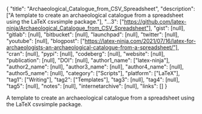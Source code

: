 {
  "title": "Archaeological_Catalogue_from_CSV_Spreadsheet",
  "description": ["A template to create an archaeological catalogue from a spreadsheet using the LaTeX csvsimple package."],
  "...3": ["https://github.com/latex-ninja/Archaeological_Catalogue_from_CSV_Spreadsheet"],
  "gist": [null],
  "gitlab": [null],
  "bitbucket": [null],
  "launchpad": [null],
  "twitter": [null],
  "youtube": [null],
  "blogpost": ["https://latex-ninja.com/2021/07/16/latex-for-archaeologists-an-archaeological-catalogue-from-a-spreadsheet/"],
  "cran": [null],
  "pypi": [null],
  "codeberg": [null],
  "website": [null],
  "publication": [null],
  "DOI": [null],
  "author1_name": ["latex-ninja"],
  "author2_name": [null],
  "author3_name": [null],
  "author4_name": [null],
  "author5_name": [null],
  "category": ["Scripts"],
  "platform": ["LaTeX"],
  "tag1": ["Writing"],
  "tag2": ["Templates"],
  "tag3": [null],
  "tag4": [null],
  "tag5": [null],
  "notes": [null],
  "internetarchive": [null],
  "links": []
}

<!-- Generated by csv2md.R – do not edit by hand -->

A template to create an archaeological catalogue from a spreadsheet using the LaTeX csvsimple package.